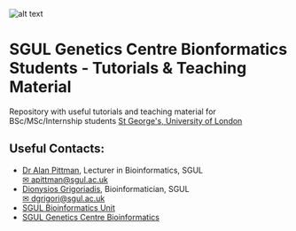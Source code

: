 ![alt text](https://ukeducationguide.com/wp-content/uploads/2014/10/stgeorgeslondon.jpg "St George's, University of London") 
# SGUL Genetics Centre Bionformatics Students - Tutorials & Teaching Material
Repository with useful tutorials and teaching material for BSc/MSc/Internship students
[St George's, University of London](https://www.sgul.ac.uk/)

## Useful Contacts: 
- [Dr Alan Pittman](https://github.com/alanmichaelpittman100), Lecturer in Bioinformatics, SGUL  
	[✉ apittman@sgul.ac.uk](mailto:apittman@sgul.ac.uk?subject=SGUL%2Workshop)
- [Dionysios Grigoriadis](https://github.com/digrigor), Bioinformatician, SGUL  
	[✉ dgrigori@sgul.ac.uk](mailto:dgrigori@sgul.ac.uk?subject=SGUL%2Workshop)
- [SGUL Bioinformatics Unit](http://bioinformatics.sgul.ac.uk/)
- [SGUL Genetics Centre Bioinformatics](https://github.com/sgul-genetics-centre-bioinformatics)

